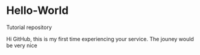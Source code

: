 # Hello-World
Tutorial repository

Hi GitHub, this is my first time experiencing your service. 
The jouney would be very nice
